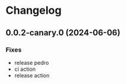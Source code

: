 # Changelog

## 0.0.2-canary.0 (2024-06-06)

### Fixes

-   release pedro
-   ci action
-   release action
